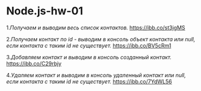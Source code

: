 # Node.js-hw-01

1._Получаем и выводим весь список контактов._ https://ibb.co/st3jgMS

2._Получаем контакт по id - выводим в консоль объект контакта или null, если контакта с таким id не существует._ https://ibb.co/BV5cRm1

3._Добавляем контакт и выводим в консоль созданный контакт._ https://ibb.co/C29rbjy

4._Удаляем контакт и выводим в консоль удаленный контакт или null, если контакта с таким id не существует._ https://ibb.co/7YdWL56
